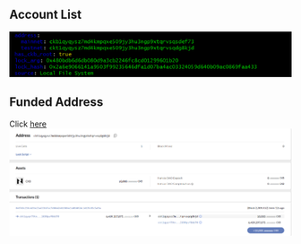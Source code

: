 

## Account List ##
![AccountList](accountlist.png)

## Funded Address ##
Click [here](https://explorer.nervos.org/aggron/address/ckt1qyqysz7md4kmpqxe509jy3hu3ngp9xtqrvsqdg8kjd)
![FundedAddress](fundedaddress.png)